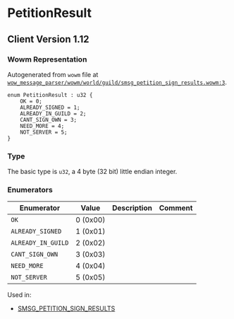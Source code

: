 # PetitionResult
## Client Version 1.12

### Wowm Representation

Autogenerated from `wowm` file at [`wow_message_parser/wowm/world/guild/smsg_petition_sign_results.wowm:3`](https://github.com/gtker/wow_messages/tree/main/wow_message_parser/wowm/world/guild/smsg_petition_sign_results.wowm#L3).

```rust,ignore
enum PetitionResult : u32 {
    OK = 0;
    ALREADY_SIGNED = 1;
    ALREADY_IN_GUILD = 2;
    CANT_SIGN_OWN = 3;
    NEED_MORE = 4;
    NOT_SERVER = 5;
}
```
### Type
The basic type is `u32`, a 4 byte (32 bit) little endian integer.
### Enumerators
| Enumerator | Value  | Description | Comment |
| --------- | -------- | ----------- | ------- |
| `OK` | 0 (0x00) |  |  |
| `ALREADY_SIGNED` | 1 (0x01) |  |  |
| `ALREADY_IN_GUILD` | 2 (0x02) |  |  |
| `CANT_SIGN_OWN` | 3 (0x03) |  |  |
| `NEED_MORE` | 4 (0x04) |  |  |
| `NOT_SERVER` | 5 (0x05) |  |  |

Used in:
* [SMSG_PETITION_SIGN_RESULTS](smsg_petition_sign_results.md)
